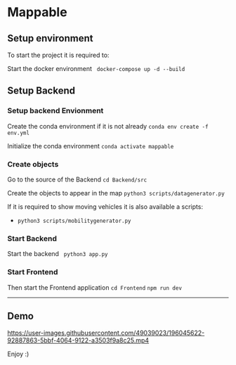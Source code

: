# Mappable


## Setup environment

To start the project it is required to:

Start the docker environment
`` docker-compose up -d --build``

## Setup Backend

### Setup backend Envionment
Create the conda environment if it is not already
``conda env create -f env.yml``

Initialize the conda environment
``conda activate mappable``

### Create objects

Go to the source of the Backend
``cd Backend/src``

Create the objects to appear in the map
``python3 scripts/datagenerator.py``

If it is required to show moving vehicles it is also available a scripts:
- ``python3 scripts/mobilitygenerator.py``

### Start Backend

Start the backend
`` python3 app.py``

### Start Frontend

Then start the Frontend application
``cd Frontend``
``npm run dev``

---

## Demo

https://user-images.githubusercontent.com/49039023/196045622-92887863-5bbf-4064-9122-a3503f9a8c25.mp4


Enjoy :)
